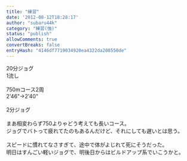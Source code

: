 ```yaml
---
title: "練習"
date: '2012-08-12T18:28:17'
author: "subaru44k"
category: "練習(強)"
status: "publish"
allowComments: true
convertBreaks: false
entryHash: "4146df7719034920ea4322da208550de"
---
```

20分ジョグ<br>
1流し<br>
<br>
750mコース2周<br>
2'46"→2'40"<br>
<br>
2分ジョグ<br>
<br>
まあ相変わらず750よりゃどう考えても長いコース。<br>
ジョグでバトって疲れてたのもあるんだけど、それにしても遅いとは思う。<br>
<br>
スピードに慣れてなさすぎて、途中で体がよじれて死にそうだった。<br>
明日はすんごい軽いジョグで、明後日からはビルドアップ系でいこうかと。
